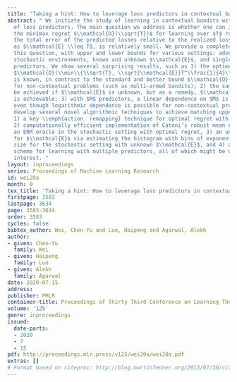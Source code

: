 ```yaml
---
title: 'Taking a hint: How to leverage loss predictors in contextual bandits?'
abstract: " We initiate the study of learning in contextual bandits with the help
  of loss predictors. The main question we address is whether one can improve over
  the minimax regret $\\mathcal{O}(\\sqrt{T})$ for learning over $T$ rounds, when
  the total error of the predicted losses relative to the realized losses, denoted
  as $\\mathcal{E} \\leq T$, is relatively small. We provide a complete answer to
  this question, with upper and lower bounds for various settings: adversarial and
  stochastic environments, known and unknown $\\mathcal{E}$, and single and multiple
  predictors. We show several surprising results, such as 1) the optimal regret is
  $\\mathcal{O}(\\min\\{\\sqrt{T}, \\sqrt{\\mathcal{E}}T^\\frac{1}{4}\\})$ when $\\mathcal{E}$
  is known, in contrast to the standard and better bound $\\mathcal{O}(\\sqrt{\\mathcal{E}})$
  for non-contextual problems (such as multi-armed bandits); 2) the same bound cannot
  be achieved if $\\mathcal{E}$ is unknown, but as a remedy, $\\mathcal{O}(\\sqrt{\\mathcal{E}}T^\\frac{1}{3})$
  is achievable; 3) with $M$ predictors, a linear dependence on $M$ is necessary,
  even though logarithmic dependence is possible for non-contextual problems. We also
  develop several novel algorithmic techniques to achieve matching upper bounds, including
  1) a key \\emph{action  remapping} technique for optimal regret with known $\\mathcal{E}$,
  2) computationally efficient implementation of Catoni’s robust mean estimator via
  an ERM oracle in the stochastic setting with optimal regret, 3) an underestimator
  for $\\mathcal{E}$ via estimating the histogram with bins of exponentially increasing
  size for the stochastic setting with unknown $\\mathcal{E}$, and 4) a self-referential
  scheme for learning with multiple predictors, all of which might be of independent
  interest. "
layout: inproceedings
series: Proceedings of Machine Learning Research
id: wei20a
month: 0
tex_title: 'Taking a hint: How to leverage loss predictors in contextual bandits?'
firstpage: 3583
lastpage: 3634
page: 3583-3634
order: 3583
cycles: false
bibtex_author: Wei, Chen-Yu and Luo, Haipeng and Agarwal, Alekh
author:
- given: Chen-Yu
  family: Wei
- given: Haipeng
  family: Luo
- given: Alekh
  family: Agarwal
date: 2020-07-15
address: 
publisher: PMLR
container-title: Proceedings of Thirty Third Conference on Learning Theory
volume: '125'
genre: inproceedings
issued:
  date-parts:
  - 2020
  - 7
  - 15
pdf: http://proceedings.mlr.press/v125/wei20a/wei20a.pdf
extras: []
# Format based on citeproc: http://blog.martinfenner.org/2013/07/30/citeproc-yaml-for-bibliographies/
---
```

